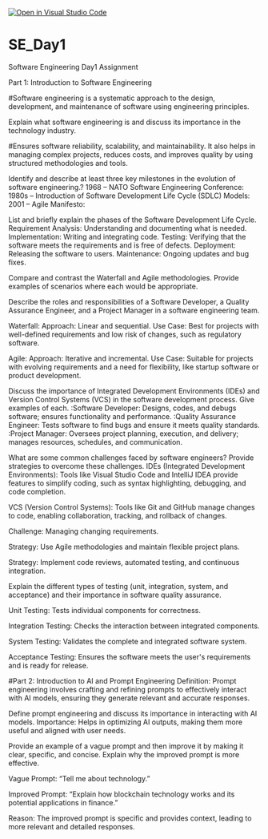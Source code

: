 [![Open in Visual Studio Code](https://classroom.github.com/assets/open-in-vscode-2e0aaae1b6195c2367325f4f02e2d04e9abb55f0b24a779b69b11b9e10269abc.svg)](https://classroom.github.com/online_ide?assignment_repo_id=15564975&assignment_repo_type=AssignmentRepo)
# SE_Day1
Software Engineering Day1 Assignment


Part 1: Introduction to Software Engineering

#Software engineering is a systematic approach to the design, development, and maintenance of software using engineering principles.

Explain what software engineering is and discuss its importance in the technology industry.

#Ensures software reliability, scalability, and maintainability. It also helps in managing complex projects, reduces costs, and improves quality by using structured methodologies and tools.

Identify and describe at least three key milestones in the evolution of software engineering.?
1968 – NATO Software Engineering Conference:
1980s – Introduction of Software Development Life Cycle (SDLC) Models:
2001 – Agile Manifesto: 


List and briefly explain the phases of the Software Development Life Cycle.
Requirement Analysis: Understanding and documenting what is needed.
Implementation: Writing and integrating code.
Testing: Verifying that the software meets the requirements and is free of defects.
Deployment: Releasing the software to users.
Maintenance: Ongoing updates and bug fixes.

Compare and contrast the Waterfall and Agile methodologies. Provide examples of scenarios where each would be appropriate.



Describe the roles and responsibilities of a Software Developer, a Quality Assurance Engineer, and a Project Manager in a software engineering team.

Waterfall:
Approach: Linear and sequential.
Use Case: Best for projects with well-defined requirements and low risk of changes, such as regulatory software.

Agile:
Approach: Iterative and incremental.
Use Case: Suitable for projects with evolving requirements and a need for flexibility, like startup software or product development.



Discuss the importance of Integrated Development Environments (IDEs) and Version Control Systems (VCS) in the software development process. Give examples of each.
:Software Developer: Designs, codes, and debugs software; ensures functionality and performance.
:Quality Assurance Engineer: Tests software to find bugs and ensure it meets quality standards.
:Project Manager: Oversees project planning, execution, and delivery; manages resources, schedules, and communication.




What are some common challenges faced by software engineers? Provide strategies to overcome these challenges.
IDEs (Integrated Development Environments): Tools like Visual Studio Code and IntelliJ IDEA provide features to simplify coding, such as syntax highlighting, debugging, and code completion.

VCS (Version Control Systems): Tools like Git and GitHub manage changes to code, enabling collaboration, tracking, and rollback of changes.

Challenge: Managing changing requirements.

Strategy: Use Agile methodologies and maintain flexible project plans.

Strategy: Implement code reviews, automated testing, and continuous integration.


Explain the different types of testing (unit, integration, system, and acceptance) and their importance in software quality assurance.

Unit Testing: Tests individual components for correctness.

Integration Testing: Checks the interaction between integrated components.

System Testing: Validates the complete and integrated software system.

Acceptance Testing: Ensures the software meets the user's requirements and is ready for release.


#Part 2: Introduction to AI and Prompt Engineering
Definition: Prompt engineering involves crafting and refining prompts to effectively interact with AI models, ensuring they generate relevant and accurate responses.


Define prompt engineering and discuss its importance in interacting with AI models.
Importance: Helps in optimizing AI outputs, making them more useful and aligned with user needs.


Provide an example of a vague prompt and then improve it by making it clear, specific, and concise. Explain why the improved prompt is more effective.

Vague Prompt: “Tell me about technology.”

Improved Prompt: “Explain how blockchain technology works and its potential applications in finance.”

Reason: The improved prompt is specific and provides context, leading to more relevant and detailed responses.

